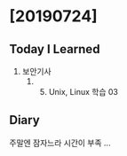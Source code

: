 # [20190724] 

## Today I Learned
1. 보안기사
    1. 05. Unix, Linux 학습 03

## Diary
주말엔 잠자느라 시간이 부족 ... <br>